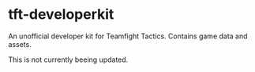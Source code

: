 # tft-developerkit
An unofficial developer kit for Teamfight Tactics. Contains game data and assets.

This is not currently beeing updated.

